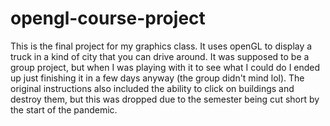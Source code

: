 # opengl-course-project

This is the final project for my graphics class. It uses openGL to display a truck in a kind of city that you can drive around. It was supposed to be a group project, but when I was playing with it to see what I could do I ended up just finishing it in a few days anyway (the group didn't mind lol). The original instructions also included the ability to click on buildings and destroy them, but this was dropped due to the semester being cut short by the start of the pandemic.
